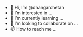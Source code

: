 - 👋 Hi, I’m @dhangarchetan
- 👀 I’m interested in ...
- 🌱 I’m currently learning ...
- 💞️ I’m looking to collaborate on ...
- 📫 How to reach me ...

<!---
dhangarchetan/dhangarchetan is a ✨ special ✨ repository because its `README.md` (this file) appears on your GitHub profile.
You can click the Preview link to take a look at your changes.
--->
